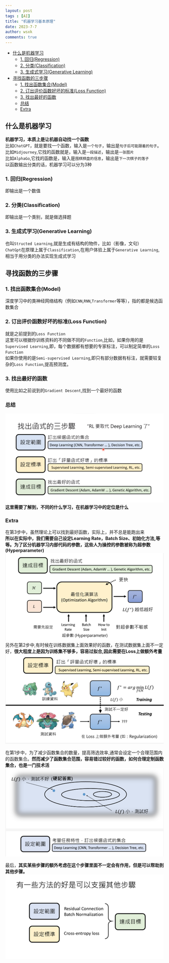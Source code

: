 ```yaml
---
layout: post
tags : [AI]
title: "机器学习基本原理"
date: 2023-7-7
author: wsxk
comments: true
---
```


- [什么是机器学习](#什么是机器学习)
  - [1. 回归(Regression)](#1-回归regression)
  - [2. 分类(Classification)](#2-分类classification)
  - [3. 生成式学习(Generative Learning)](#3-生成式学习generative-learning)
- [寻找函数的三步骤](#寻找函数的三步骤)
  - [1. 找出函数集合(Model)](#1-找出函数集合model)
  - [2. 订出评价函数好坏的标准(Loss Function)](#2-订出评价函数好坏的标准loss-function)
  - [3. 找出最好的函数](#3-找出最好的函数)
  - [总结](#总结)
  - [Extra](#extra)


## 什么是机器学习<br>
**机器学习，本质上是让机器自动找一个函数**<br>
比如`ChatGPT`，就是要找一个函数，输入是`一个句子`，输出是`句子后可能跟着的句子`。<br>
比如`Midjourney`,它找的函数就是，输入是`一段描述`，输出是`一张图片`<br>
比如`AlphaGo`,它找的函数是，输入是`围棋棋盘的信息`，输出是`下一次棋子的落子`<br>
以函数输出分类的话，机器学习可以分为3种<br>
### 1. 回归(Regression)<br>
即输出是一个数值<br>
### 2. 分类(Classification)<br>
即输出是一个类别，就是做选择题<br>
### 3. 生成式学习(Generative Learning)<br>
也叫`Structed Learning`,就是生成有结构的物件，比如（影像，文句）<br>
`ChatGpt`在原理上属于`Classification`,在用户体验上属于`Generative Learning`,相当于用分类的办法实现生成式学习<br>

## 寻找函数的三步骤<br>

### 1. 找出函数集合(Model)<br>
深度学习中的类神经网络结构（例如`CNN`,`RNN`,`Transformer`等等），指的都是候选函数集合<br>

### 2. 订出评价函数好坏的标准(Loss Function)<br>
就是之前提到的`Loss Function`<br>
这里可以根据你训练资料的不同做不同的`Function`,比如，如果你用的是`Supervised Learning`,即，每个数据都有想要的专家标注，可以制定简单的`Loss Function`<br>
如果你使用的是`Semi-supervised Learning`,即只有部分数据有标注，就需要较复杂的`Loss Function`,提高预测度。<br>

### 3. 找出最好的函数<br>
使用比如之前说到的`Gradient Descent`,找到一个最好的函数<br>

### 总结<br>
![](https://raw.githubusercontent.com/wsxk/wsxk_pictures/main/2023-7-6/%E5%B1%8F%E5%B9%95%E6%88%AA%E5%9B%BE%202023-07-10%20103023.png)
**这里需要了解到，不同的什么学习，在机器学习中的定位是什么**<br>

### Extra<br>
在第3步中，虽然理论上可以找到最好函数，实际上，并不总是能跑出来<br>
**所以在实际中，我们需要自己设定Learning Rate，Batch Size、初始化方法,等等。为了区分机器学习内部代码的参数，这些人为操控的参数被称为超参数(Hyperparameter)**<br>
![](https://raw.githubusercontent.com/wsxk/wsxk_pictures/main/2023-7-6/20230710120616.png)
另外在第2步中,有时候在训练数据集上面效果好的函数，在测试数据集上面不一定好，**很大程度上是因为训练集不够多，容易过拟合,因此需要在Loss上做额外考量**<br>
![](https://raw.githubusercontent.com/wsxk/wsxk_pictures/main/2023-7-6/20230710121050.png)<br>

在第1步中，为了减少函数集合的数量，提高筛选效率,通常会设定一个合理范围内的函数集合。**然而减少了函数集合范围，容易错过较好的函数，如何合理定制函数集合，也是一门技术活**<br>
![](https://raw.githubusercontent.com/wsxk/wsxk_pictures/main/2023-7-6/20230710121343.png)

最后，**其实某些步骤的额外考虑在这个步骤里面不一定会有作用，但是可以帮助到其他步骤。**<br>
![](https://raw.githubusercontent.com/wsxk/wsxk_pictures/main/2023-7-6/20230710121445.png)